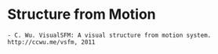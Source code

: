 # Structure from Motion

	- C. Wu. VisualSFM: A visual structure from motion system. http://ccwu.me/vsfm, 2011
